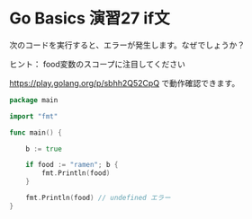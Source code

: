 # Go Basics 演習27 if文

次のコードを実行すると、エラーが発生します。なぜでしょうか？

ヒント： food変数のスコープに注目してください

https://play.golang.org/p/sbhh2Q52CpQ で動作確認できます。

```go
package main

import "fmt"

func main() {

	b := true

	if food := "ramen"; b {
		fmt.Println(food)
	}

	fmt.Println(food) // undefined エラー
}
```
